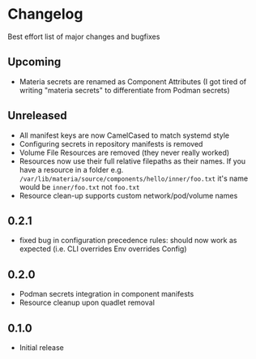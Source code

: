 # Changelog

Best effort list of major changes and bugfixes

## Upcoming
- Materia secrets are renamed as Component Attributes (I got tired of writing "materia secrets" to differentiate from Podman secrets)

## Unreleased
- All manifest keys are now CamelCased to match systemd style
- Configuring secrets in repository manifests is removed
- Volume File Resources are removed (they never really worked)
- Resources now use their full relative filepaths as their names. If you have a resource in a folder e.g. `/var/lib/materia/source/components/hello/inner/foo.txt` it's name would be `inner/foo.txt` not `foo.txt`
- Resource clean-up supports custom network/pod/volume names

## 0.2.1
- fixed bug in configuration precedence rules: should now work as expected (i.e. CLI overrides Env overrides Config)

## 0.2.0
- Podman secrets integration in component manifests
- Resource cleanup upon quadlet removal

## 0.1.0
- Initial release
